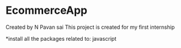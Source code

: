 # EcommerceApp
Created by N Pavan sai
This project is created for my first internship

*install all the packages related to:
javascript



